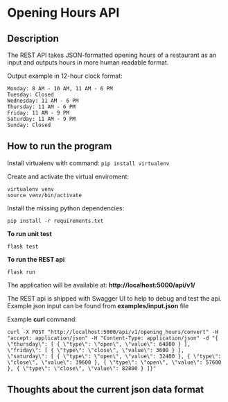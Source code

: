# Opening Hours API

## Description

The REST API takes JSON-formatted opening hours of a restaurant
as an input and outputs hours in more human readable format.

Output example in 12-hour clock format:
```
Monday: 8 AM - 10 AM, 11 AM - 6 PM
Tuesday: Closed
Wednesday: 11 AM - 6 PM
Thursday: 11 AM - 6 PM
Friday: 11 AM - 9 PM
Saturday: 11 AM - 9 PM
Sunday: Closed
```

## How to run the program

Install virtualenv with command: ```pip install virtualenv```

Create and activate the virtual enviroment:
```
virtualenv venv
source venv/bin/activate
```

Install the missing python dependencies:
```
pip install -r requirements.txt
```

**To run unit test**
```
flask test
```

**To run the REST api**
```
flask run
```

The application will be available at: **http://localhost:5000/api/v1/**

The REST api is shipped with Swagger UI to help to debug and test the api. Example json input can be found from **examples/input.json** file

Example **curl** command:
```
curl -X POST "http://localhost:5000/api/v1/opening_hours/convert" -H "accept: application/json" -H "Content-Type: application/json" -d "{ \"thursday\": [ { \"type\": \"open\", \"value\": 64800 } ], \"friday\": [ { \"type\": \"close\", \"value\": 3600 } ], \"saturday\": [ { \"type\": \"open\", \"value\": 32400 }, { \"type\": \"close\", \"value\": 39600 }, { \"type\": \"open\", \"value\": 57600 }, { \"type\": \"close\", \"value\": 82800 } ]}"
```
## Thoughts about the current json data format


